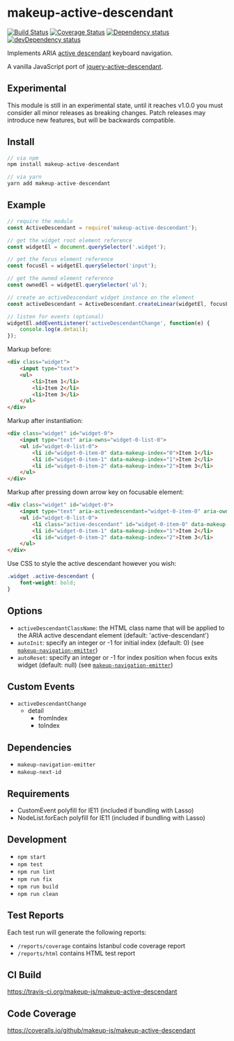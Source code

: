 # makeup-active-descendant

<p>
    <a href="https://travis-ci.org/makeup-js/makeup-active-descendant"><img src="https://api.travis-ci.org/makeup-js/makeup-active-descendant.svg?branch=master" alt="Build Status" /></a>
    <a href='https://coveralls.io/github/makeup-js/makeup-active-descendant?branch=master'><img src='https://coveralls.io/repos/makeup-js/makeup-active-descendant/badge.svg?branch=master&service=github' alt='Coverage Status' /></a>
    <a href="https://david-dm.org/makeup-js/makeup-active-descendant"><img src="https://david-dm.org/makeup-js/makeup-active-descendant.svg" alt="Dependency status" /></a>
    <a href="https://david-dm.org/makeup-js/makeup-active-descendant#info=devDependencies"><img src="https://david-dm.org/makeup-js/makeup-active-descendant/dev-status.svg" alt="devDependency status" /></a>
</p>

Implements ARIA <a href="https://www.w3.org/WAI/GL/wiki/Using_aria-activedescendant_to_allow_changes_in_focus_within_widgets_to_be_communicated_to_Assistive_Technology">active descendant</a> keyboard navigation.

A vanilla JavaScript port of <a href="https://github.com/ianmcburnie/jquery-active-descendant">jquery-active-descendant</a>.

## Experimental

This module is still in an experimental state, until it reaches v1.0.0 you must consider all minor releases as breaking changes. Patch releases may introduce new features, but will be backwards compatible.

## Install

```js
// via npm
npm install makeup-active-descendant

// via yarn
yarn add makeup-active-descendant
```

## Example

```js
// require the module
const ActiveDescendant = require('makeup-active-descendant');

// get the widget root element reference
const widgetEl = document.querySelector('.widget');

// get the focus element reference
const focusEl = widgetEl.querySelector('input');

// get the owned element reference
const ownedEl = widgetEl.querySelector('ul');

// create an activeDescendant widget instance on the element
const activeDescendant = ActiveDescendant.createLinear(widgetEl, focusEl, ownedEl, 'li');

// listen for events (optional)
widgetEl.addEventListener('activeDescendantChange', function(e) {
    console.log(e.detail);
});
```

Markup before:

```html
<div class="widget">
    <input type="text">
    <ul>
        <li>Item 1</li>
        <li>Item 2</li>
        <li>Item 3</li>
    </ul>
</div>
```

Markup after instantiation:

```html
<div class="widget" id="widget-0">
    <input type="text" aria-owns="widget-0-list-0">
    <ul id="widget-0-list-0">
        <li id="widget-0-item-0" data-makeup-index="0">Item 1</li>
        <li id="widget-0-item-1" data-makeup-index="1">Item 2</li>
        <li id="widget-0-item-2" data-makeup-index="2">Item 3</li>
    </ul>
</div>
```

Markup after pressing down arrow key on focusable element:

```html
<div class="widget" id="widget-0">
    <input type="text" aria-activedescendant="widget-0-item-0" aria-owns="widget-0-list-0">
    <ul id="widget-0-list-0">
        <li class="active-descendant" id="widget-0-item-0" data-makeup-index="0">Item 1</li>
        <li id="widget-0-item-1" data-makeup-index="1">Item 2</li>
        <li id="widget-0-item-2" data-makeup-index="2">Item 3</li>
    </ul>
</div>
```

Use CSS to style the active descendant however you wish:

```css
.widget .active-descendant {
    font-weight: bold;
}
```

## Options

* `activeDescendantClassName`: the HTML class name that will be applied to the ARIA active descendant element (default: 'active-descendant')
* `autoInit`: specify an integer or -1 for initial index (default: 0) (see [`makeup-navigation-emitter`](https://github.com/makeup-js/makeup-navigation-emitter#options))
* `autoReset`: specify an integer or -1 for index position when focus exits widget (default: null) (see [`makeup-navigation-emitter`](https://github.com/makeup-js/makeup-navigation-emitter#options))

## Custom Events

* `activeDescendantChange`
    * detail
        * fromIndex
        * toIndex

## Dependencies

* `makeup-navigation-emitter`
* `makeup-next-id`

## Requirements

* CustomEvent polyfill for IE11 (included if bundling with Lasso)
* NodeList.forEach polyfill for IE11 (included if bundling with Lasso)

## Development

* `npm start`
* `npm test`
* `npm run lint`
* `npm run fix`
* `npm run build`
* `npm run clean`

## Test Reports

Each test run will generate the following reports:

* `/reports/coverage` contains Istanbul code coverage report
* `/reports/html` contains HTML test report

## CI Build

https://travis-ci.org/makeup-js/makeup-active-descendant

## Code Coverage

https://coveralls.io/github/makeup-js/makeup-active-descendant
